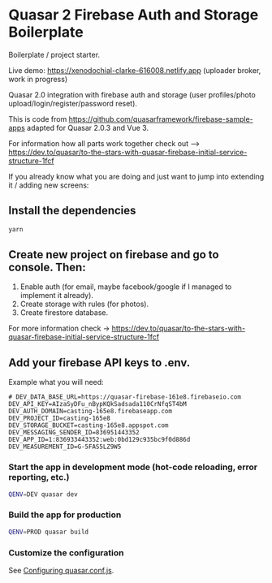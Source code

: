 # Quasar 2 Firebase Auth and Storage Boilerplate


Boilerplate / project starter.

Live demo: https://xenodochial-clarke-616008.netlify.app (uploader broker, work in progress)

Quasar 2.0 integration with firebase auth and storage (user profiles/photo upload/login/register/password reset).

This is code from https://github.com/quasarframework/firebase-sample-apps adapted for Quasar 2.0.3 and Vue 3.

For information how all parts work together check out --> https://dev.to/quasar/to-the-stars-with-quasar-firebase-initial-service-structure-1fcf 

If you already know what you are doing and just want to jump into extending it / adding new screens:

## Install the dependencies
```bash
yarn
```

## Create new project on firebase and go to console. Then:

1. Enable auth (for email, maybe facebook/google if I managed to implement it already).
2. Create storage with rules (for photos).
3. Create firestore database.

For more information check -> https://dev.to/quasar/to-the-stars-with-quasar-firebase-initial-service-structure-1fcf


## Add your firebase API keys to .env.

Example what you will need: 

```
# DEV_DATA_BASE_URL=https://quasar-firebase-161e8.firebaseio.com
DEV_API_KEY=AIzaSyDFu_nBypKQkSadsada110CrNfqST4bM
DEV_AUTH_DOMAIN=casting-165e8.firebaseapp.com
DEV_PROJECT_ID=casting-165e8
DEV_STORAGE_BUCKET=casting-165e8.appspot.com
DEV_MESSAGING_SENDER_ID=836951443352
DEV_APP_ID=1:836933443352:web:0bd129c935bc9f0d886d
DEV_MEASUREMENT_ID=G-5FAS5LZ9W5
```

### Start the app in development mode (hot-code reloading, error reporting, etc.)
```bash
QENV=DEV quasar dev
```


### Build the app for production
```bash
QENV=PROD quasar build
```

### Customize the configuration
See [Configuring quasar.conf.js](https://v2.quasar.dev/quasar-cli/quasar-conf-js).
